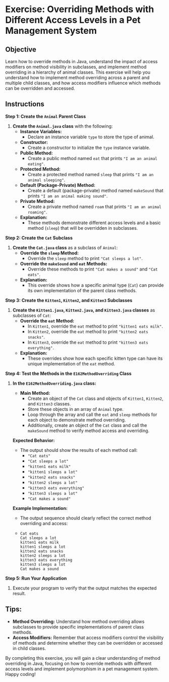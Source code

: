 # Exercise: Overriding Methods with Different Access Levels in a Pet Management System

## Objective
Learn how to override methods in Java, understand the impact of access modifiers on method visibility in subclasses, and implement method overriding in a hierarchy of animal classes. This exercise will help you understand how to implement method overriding across a parent and multiple child classes, and how access modifiers influence which methods can be overridden and accessed.

## Instructions

**Step 1: Create the `Animal` Parent Class**

1. **Create the `Animal.java` class** with the following:
    - **Instance Variables:**
        - Declare an instance variable `type` to store the type of animal.
    - **Constructor:**
        - Create a constructor to initialize the `type` instance variable.
    - **Public Method:**
        - Create a public method named `eat` that prints `"I am an animal eating"`.
    - **Protected Method:**
        - Create a protected method named `sleep` that prints `"I am an animal sleeping"`.
    - **Default (Package-Private) Method:**
        - Create a default (package-private) method named `makeSound` that prints `"I am an animal making sound"`.
    - **Private Method:**
        - Create a private method named `roam` that prints `"I am an animal roaming"`.
    - **Explanation:**
        - These methods demonstrate different access levels and a basic method (`sleep`) that will be overridden in subclasses.

**Step 2: Create the `Cat` Subclass**

1. **Create the `Cat.java` class** as a subclass of `Animal`:
    - **Override the `sleep` Method:**
        - Override the `sleep` method to print `"Cat sleeps a lot"`.
    - **Override the `makeSound` and `eat` Methods:**
        - Override these methods to print `"Cat makes a sound"` and `"Cat eats"`.
    - **Explanation:**
        - This override shows how a specific animal type (`Cat`) can provide its own implementation of the parent class methods.

**Step 3: Create the `Kitten1`, `Kitten2`, and `Kitten3` Subclasses**

1. **Create the `Kitten1.java`, `Kitten2.java`, and `Kitten3.java` classes** as subclasses of `Cat`:
    - **Override the `eat` Method:**
        - In `Kitten1`, override the `eat` method to print `"kitten1 eats milk"`.
        - In `Kitten2`, override the `eat` method to print `"kitten2 eats snacks"`.
        - In `Kitten3`, override the `eat` method to print `"kitten3 eats everything"`.
    - **Explanation:**
        - These overrides show how each specific kitten type can have its unique implementation of the `eat` method.

**Step 4: Test the Methods in the `E162MethodOverriding` Class**

1. **In the `E162MethodOverriding.java` class:**
    - **Main Method:**
        - Create an object of the `Cat` class and objects of `Kitten1`, `Kitten2`, and `Kitten3` classes.
        - Store these objects in an array of `Animal` type.
        - Loop through the array and call the `eat` and `sleep` methods for each object to demonstrate method overriding.
        - Additionally, create an object of the `Cat` class and call the `makeSound` method to verify method access and overriding.

   **Expected Behavior:**
    - The output should show the results of each method call:
        - `"Cat eats"`
        - `"Cat sleeps a lot"`
        - `"kitten1 eats milk"`
        - `"kitten1 sleeps a lot"`
        - `"kitten2 eats snacks"`
        - `"kitten2 sleeps a lot"`
        - `"kitten3 eats everything"`
        - `"kitten3 sleeps a lot"`
        - `"Cat makes a sound"`

   **Example Implementation:**
    - The output sequence should clearly reflect the correct method overriding and access:
    - ```
      Cat eats
      Cat sleeps a lot
      kitten1 eats milk
      kitten1 sleeps a lot
      kitten2 eats snacks
      kitten2 sleeps a lot
      kitten3 eats everything
      kitten3 sleeps a lot
      Cat makes a sound
      ```

**Step 5: Run Your Application**

1. Execute your program to verify that the output matches the expected result.

## Tips:

- **Method Overriding:** Understand how method overriding allows subclasses to provide specific implementations of parent class methods.
- **Access Modifiers:** Remember that access modifiers control the visibility of methods and determine whether they can be overridden or accessed in child classes.

By completing this exercise, you will gain a clear understanding of method overriding in Java, focusing on how to override methods with different access levels and implement polymorphism in a pet management system. Happy coding!
